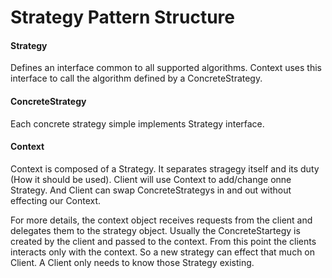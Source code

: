 # Strategy Pattern Structure

#### Strategy

Defines an interface common to all supported algorithms. Context uses this interface to call the algorithm defined by a ConcreteStrategy.

#### ConcreteStrategy

Each concrete strategy simple implements Strategy interface.

#### Context

Context is composed of a Strategy. It separates stragegy itself and its duty (How it should be used). Client will use Context to add/change onne Strategy. And Client can swap ConcreteStrategys in and out without effecting our Context.

For more details, the context object receives requests from the client and delegates them to the strategy object. Usually the ConcreteStartegy is created by the client and passed to the context. From this point the clients interacts only with the context. So a new strategy can effect that much on Client. A Client only needs to know those Strategy existing.

